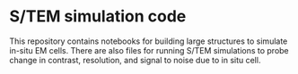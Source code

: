 # S/TEM simulation code
This repository contains notebooks for building large structures to simulate in-situ EM cells. There are also files for running S/TEM simulations to probe change in contrast, resolution, and signal to noise due to in situ cell.
